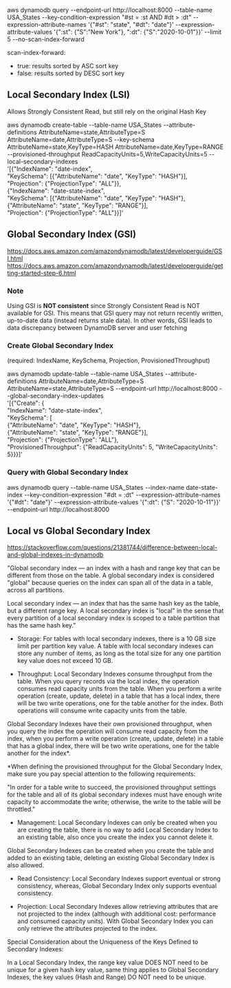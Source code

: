 aws dynamodb query --endpoint-url http://localhost:8000 --table-name USA_States --key-condition-expression "#st = :st AND #dt > :dt" --expression-attribute-names '{"#st": "state", "#dt": "date"}'  --expression-attribute-values '{":st": {"S":"New York"}, ":dt": {"S":"2020-10-01"}}' --limit 5 --no-scan-index-forward

scan-index-forward:
  - true: results sorted by ASC sort key
  - false: results sorted by DESC sort key

## Local Secondary Index (LSI)

Allows Strongly Consistent Read, but still rely on the original Hash Key

aws dynamodb create-table --table-name USA_States --attribute-definitions AttributeName=state,AttributeType=S AttributeName=date,AttributeType=S --key-schema AttributeName=state,KeyType=HASH AttributeName=date,KeyType=RANGE --provisioned-throughput ReadCapacityUnits=5,WriteCapacityUnits=5 --local-secondary-indexes \
'[{"IndexName": "date-index", \
"KeySchema": [{"AttributeName": "date", "KeyType": "HASH"}], \
"Projection": {"ProjectionType": "ALL"}}, \
{"IndexName": "date-state-index", \
"KeySchema": [{"AttributeName": "date", "KeyType": "HASH"}, \
{"AttributeName": "state", "KeyType": "RANGE"}], \
"Projection": {"ProjectionType": "ALL"}}]'

## Global Secondary Index (GSI)
https://docs.aws.amazon.com/amazondynamodb/latest/developerguide/GSI.html
https://docs.aws.amazon.com/amazondynamodb/latest/developerguide/getting-started-step-6.html

### Note
Using GSI is **NOT consistent** since Strongly Consistent Read is NOT available for GSI. This means that GSI query may not return recently written, up-to-date data (instead returns stale data). In other words, GSI leads to data discrepancy between DynamoDB server and user fetching

### Create Global Secondary Index
(required: IndexName, KeySchema, Projection, ProvisionedThroughput)

aws dynamodb update-table --table-name USA_States --attribute-definitions AttributeName=date,AttributeType=S AttributeName=state,AttributeType=S --endpoint-url http://localhost:8000 --global-secondary-index-updates \
'[{"Create": { \
  "IndexName": "date-state-index", \
  "KeySchema": [ \
    {"AttributeName": "date", "KeyType": "HASH"}, \
    {"AttributeName": "state", "KeyType": "RANGE"}], \
  "Projection": {"ProjectionType": "ALL"}, \
  "ProvisionedThroughput": {"ReadCapacityUnits": 5, "WriteCapacityUnits": 5}}}]'

### Query with Global Secondary Index
aws dynamodb query --table-name USA_States --index-name date-state-index --key-condition-expression "#dt = :dt" --expression-attribute-names '{"#dt": "date"}' --expression-attribute-values '{":dt": {"S": "2020-10-11"}}' --endpoint-url http://localhost:8000


## Local vs Global Secondary Index
https://stackoverflow.com/questions/21381744/difference-between-local-and-global-indexes-in-dynamodb

"Global secondary index — an index with a hash and range key that can be different from those on the table. A global secondary index is considered "global" because queries on the index can span all of the data in a table, across all partitions.

Local secondary index — an index that has the same hash key as the table, but a different range key. A local secondary index is "local" in the sense that every partition of a local secondary index is scoped to a table partition that has the same hash key."

- Storage:
For tables with local secondary indexes, there is a 10 GB size limit per partition key value. A table with local secondary indexes can store any number of items, as long as the total size for any one partition key value does not exceed 10 GB.

- Throughput:
Local Secondary Indexes consume throughput from the table. When you query records via the local index, the operation consumes read capacity units from the table. When you perform a write operation (create, update, delete) in a table that has a local index, there will be two write operations, one for the table another for the index. Both operations will consume write capacity units from the table.

Global Secondary Indexes have their own provisioned throughput, when you query the index the operation will consume read capacity from the index, when you perform a write operation (create, update, delete) in a table that has a global index, there will be two write operations, one for the table another for the index*.

*When defining the provisioned throughput for the Global Secondary Index, make sure you pay special attention to the following requirements:

"In order for a table write to succeed, the provisioned throughput settings for the table and all of its global secondary indexes must have enough write capacity to accommodate the write; otherwise, the write to the table will be throttled."

- Management:
Local Secondary Indexes can only be created when you are creating the table, there is no way to add Local Secondary Index to an existing table, also once you create the index you cannot delete it.

Global Secondary Indexes can be created when you create the table and added to an existing table, deleting an existing Global Secondary Index is also allowed.

- Read Consistency:
Local Secondary Indexes support eventual or strong consistency, whereas, Global Secondary Index only supports eventual consistency.

- Projection:
Local Secondary Indexes allow retrieving attributes that are not projected to the index (although with additional cost: performance and consumed capacity units). With Global Secondary Index you can only retrieve the attributes projected to the index.

Special Consideration about the Uniqueness of the Keys Defined to Secondary Indexes:

In a Local Secondary Index, the range key value DOES NOT need to be unique for a given hash key value, same thing applies to Global Secondary Indexes, the key values (Hash and Range) DO NOT need to be unique.
